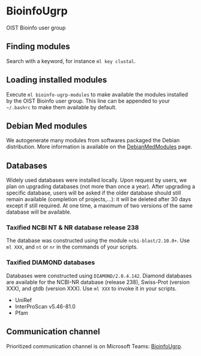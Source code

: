 # BioinfoUgrp
OIST Bioinfo user group

## Finding modules
Search with a keyword, for instance `ml key clustal`.

## Loading installed modules
Execute `ml bioinfo-ugrp-modules` to make available the modules installed by the OIST Bioinfo user group. This line can be appended to your `~/.bashrc` to make them available by default.

## Debian Med modules
We autogenerate many modules from softwares packaged the Debian distribution. More information is available on the [DebianMedModules](DebianMedModules.md) page.

## Databases
Widely used databases were installed locally. Upon request by users, we plan on upgrading databases (not more than once a year). After upgrading a specific database, users will be asked if the older database should still remain available (completion of projects,...): it will be deleted after 30 days except if still required. At one time, a maximum of two versions of the same database will be available.
### Taxified NCBI NT & NR database release 238
The database was constructed using the module `ncbi-blast/2.10.0+`. Use `ml XXX`, and `nt` or `nr` in the commands of your scripts.
### Taxified DIAMOND databases
Databases were constructed using `DIAMOND/2.0.4.142`. Diamond databases are available for the NCBI-NR database (release 238), Swiss-Prot (version XXX), and gtdb (version XXX). Use `ml XXX` to invoke it in your scripts.

- UniRef
- InterProScan v5.46-81.0
- Pfam

## Communication channel
Prioritized communication channel is on Microsoft Teams: [BioinfoUgrp](https://teams.microsoft.com/l/team/19%3a3183bd7fe2844138a49996a2bd376873%40thread.tacv2/conversations?groupId=cc78e114-c544-43e2-b4b1-29c7428aa305&tenantId=d8c0fb8d-bb56-44bb-9f4a-c58e7465652e).
